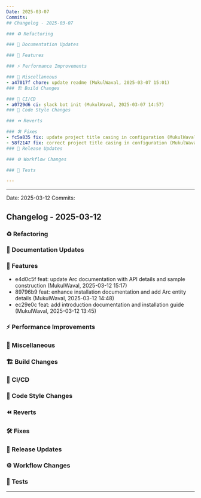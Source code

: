 ```yaml
---
Date: 2025-03-07
Commits:
## Changelog - 2025-03-07

### ♻️ Refactoring

### 📝 Documentation Updates

### 🚀 Features

### ⚡ Performance Improvements

### 🔨 Miscellaneous
- a47017f chore: update readme (MukulWaval, 2025-03-07 15:01)
### 🏗️ Build Changes

### 🔧 CI/CD
- a0729d6 ci: slack bot init (MukulWaval, 2025-03-07 14:57)
### 🎨 Code Style Changes

### ⏪ Reverts

### 🛠 Fixes
- fc5a835 fix: update project title casing in configuration (MukulWaval, 2025-03-07 15:13)
- 58f2147 fix: correct project title casing in configuration (MukulWaval, 2025-03-07 15:04)
### 🚀 Release Updates

### ⚙️ Workflow Changes

### 🧪 Tests

---
```


---
Date: 2025-03-12
Commits:
## Changelog - 2025-03-12

### ♻️ Refactoring

### 📝 Documentation Updates

### 🚀 Features
- e4d0c5f feat: update Arc documentation with API details and sample construction (MukulWaval, 2025-03-12 15:17)
- 89796b9 feat: enhance installation documentation and add Arc entity details (MukulWaval, 2025-03-12 14:48)
- ec29e0c feat: add introduction documentation and installation guide (MukulWaval, 2025-03-12 13:45)
### ⚡ Performance Improvements

### 🔨 Miscellaneous

### 🏗️ Build Changes

### 🔧 CI/CD

### 🎨 Code Style Changes

### ⏪ Reverts

### 🛠 Fixes

### 🚀 Release Updates

### ⚙️ Workflow Changes

### 🧪 Tests

---

